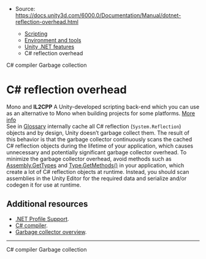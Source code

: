 * Source: https://docs.unity3d.com/6000.0/Documentation/Manual/dotnet-reflection-overhead.html

  * [Scripting](https://docs.unity3d.com/6000.0/Documentation/Manual/scripting.html)
  * [Environment and tools](https://docs.unity3d.com/6000.0/Documentation/Manual/environment-and-tools.html)
  * [Unity .NET features](https://docs.unity3d.com/6000.0/Documentation/Manual/overview-of-dot-net-in-unity.html)
  * C# reflection overhead


[](https://docs.unity3d.com/6000.0/Documentation/Manual/csharp-compiler.html)
C# compiler
[](https://docs.unity3d.com/6000.0/Documentation/Manual/dotnet-garbage-collection.html)
Garbage collection
# C# reflection overhead
Mono and **IL2CPP** A Unity-developed scripting back-end which you can use as an alternative to Mono when building projects for some platforms. [More info](https://docs.unity3d.com/6000.0/Documentation/Manual/scripting-backends-il2cpp.html)  
See in [Glossary](https://docs.unity3d.com/6000.0/Documentation/Manual/Glossary.html#IL2CPP) internally cache all C# reflection (`System.Reflection`) objects and by design, Unity doesn’t garbage collect them. The result of this behavior is that the garbage collector continuously scans the cached C# reflection objects during the lifetime of your application, which causes unnecessary and potentially significant garbage collector overhead.
To minimize the garbage collector overhead, avoid methods such as [Assembly.GetTypes](https://docs.microsoft.com/en-us/dotnet/api/system.reflection.assembly.gettypes) and [Type.GetMethods()](https://docs.microsoft.com/en-us/dotnet/api/system.type.getmethods) in your application, which create a lot of C# reflection objects at runtime. Instead, you should scan assemblies in the Unity Editor for the required data and serialize and/or codegen it for use at runtime.
## Additional resources
  * [.NET Profile Support](https://docs.unity3d.com/6000.0/Documentation/Manual/dotnet-profile-support.html).
  * [C# compiler](https://docs.unity3d.com/6000.0/Documentation/Manual/csharp-compiler.html).
  * [Garbage collector overview](https://docs.unity3d.com/6000.0/Documentation/Manual/performance-garbage-collector.html).


* * *
[](https://docs.unity3d.com/6000.0/Documentation/Manual/csharp-compiler.html)
C# compiler
[](https://docs.unity3d.com/6000.0/Documentation/Manual/dotnet-garbage-collection.html)
Garbage collection
